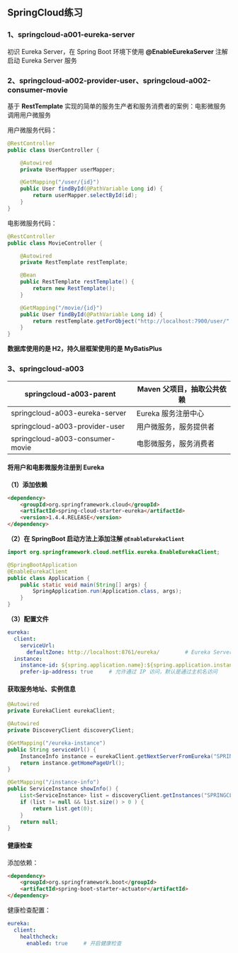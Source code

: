 ## SpringCloud练习

### 1、springcloud-a001-eureka-server

初识 Eureka Server，在 Spring Boot 环境下使用 **@EnableEurekaServer** 注解启动 Eureka Server 服务

### 2、springcloud-a002-provider-user、springcloud-a002-consumer-movie

基于 **RestTemplate** 实现的简单的服务生产者和服务消费者的案例：电影微服务调用用户微服务

用户微服务代码：

```java
@RestController
public class UserController {

    @Autowired
    private UserMapper userMapper;

    @GetMapping("/user/{id}")
    public User findById(@PathVariable Long id) {
        return userMapper.selectById(id);
    }
}
```

电影微服务代码：

```java
@RestController
public class MovieController {

    @Autowired
    private RestTemplate restTemplate;

    @Bean
    public RestTemplate restTemplate() {
        return new RestTemplate();
    }

    @GetMapping("/movie/{id}")
    public User findById(@PathVariable Long id) {
        return restTemplate.getForObject("http://localhost:7900/user/" + id, User.class);
    }
}
```

**数据库使用的是 H2，持久层框架使用的是 MyBatisPlus**

### 3、springcloud-a003

| springcloud-a003-parent         | Maven 父项目，抽取公共依赖 |
| ------------------------------- | -------------------------- |
| springcloud-a003-eureka-server  | Eureka 服务注册中心        |
| springcloud-a003-provider-user  | 用户微服务，服务提供者     |
| springcloud-a003-consumer-movie | 电影微服务，服务消费者     |

#### 将用户和电影微服务注册到 Eureka

**（1）添加依赖**

```html
<dependency>
    <groupId>org.springframework.cloud</groupId>
    <artifactId>spring-cloud-starter-eureka</artifactId>
    <version>1.4.4.RELEASE</version>
</dependency>
```

**（2）在 SpringBoot 启动方法上添加注解 `@EnableEurekaClient`**

```java
import org.springframework.cloud.netflix.eureka.EnableEurekaClient;

@SpringBootApplication
@EnableEurekaClient
public class Application {
    public static void main(String[] args) {
        SpringApplication.run(Application.class, args);
    }
}
```

**（3）配置文件**

```yaml
eureka:
  client:
    serviceUrl:
      defaultZone: http://localhost:8761/eureka/		# Eureka Server 地址
  instance:
    instance-id: ${spring.application.name}:${spring.application.instance_id:${server.port}}	# 实例名称的显示格式（应用名称：端口号） 
    prefer-ip-address: true		# 允许通过 IP 访问，默认是通过主机名访问
```

#### 获取服务地址、实例信息

```java
@Autowired
private EurekaClient eurekaClient;

@Autowired
private DiscoveryClient discoveryClient;

@GetMapping("/eureka-instance")
public String serviceUrl() {
    InstanceInfo instance = eurekaClient.getNextServerFromEureka("SPRINGCLOUD-A003-PROVIDER-USER", false);
    return instance.getHomePageUrl();
}

@GetMapping("/instance-info")
public ServiceInstance showInfo() {
    List<ServiceInstance> list = discoveryClient.getInstances("SPRINGCLOUD-A003-PROVIDER-USER");
    if (list != null && list.size() > 0 ) {
        return list.get(0);
    }
    return null;
}
```

#### 健康检查

添加依赖：

```html
<dependency>
    <groupId>org.springframework.boot</groupId>
    <artifactId>spring-boot-starter-actuator</artifactId>
</dependency>
```

健康检查配置：

```yaml
eureka:
  client:
    healthcheck:
      enabled: true		# 开启健康检查
```





